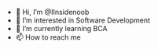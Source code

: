 - 👋 Hi, I’m @IInsidenoob
- 👀 I’m interested in Software Development
- 🌱 I’m currently learning BCA
- 📫 How to reach me 

<!---
IInsidenoob/IInsidenoob is a ✨ special ✨ repository because its `README.md` (this file) appears on your GitHub profile.
You can click the Preview link to take a look at your changes.
--->
